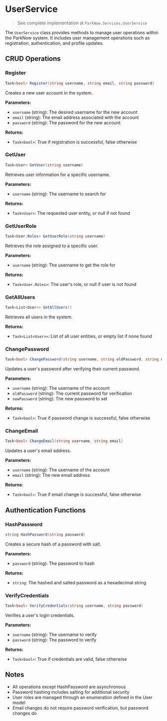 
# UserService

> See complete implementation at `ParkNow.Services.UserService`

The `UserService` class provides methods to manage user operations within the ParkNow system. It includes user management operations such as registration, authentication, and profile updates.

## CRUD Operations

### Register
```csharp
Task<bool> Register(string username, string email, string password)
```
Creates a new user account in the system.

**Parameters:**
- `username` (string): The desired username for the new account
- `email` (string): The email address associated with the account
- `password` (string): The password for the new account

**Returns:**
- `Task<bool>`: True if registration is successful, false otherwise

### GetUser
```csharp
Task<User> GetUser(string username)
```
Retrieves user information for a specific username.

**Parameters:**
- `username` (string): The username to search for

**Returns:**
- `Task<User>`: The requested user entity, or null if not found

### GetUserRole
```csharp
Task<User.Roles> GetUserRole(string username)
```
Retrieves the role assigned to a specific user.

**Parameters:**
- `username` (string): The username to get the role for

**Returns:**
- `Task<User.Roles>`: The user's role, or null if user is not found

### GetAllUsers
```csharp
Task<List<User>> GetAllUsers()
```
Retrieves all users in the system.

**Returns:**
- `Task<List<User>>`: List of all user entities, or empty list if none found

### ChangePassword
```csharp
Task<bool> ChangePassword(string username, string oldPassword, string newPassword)
```
Updates a user's password after verifying their current password.

**Parameters:**
- `username` (string): The username of the account
- `oldPassword` (string): The current password for verification
- `newPassword` (string): The new password to set

**Returns:**
- `Task<bool>`: True if password change is successful, false otherwise

### ChangeEmail
```csharp
Task<bool> ChangeEmail(string username, string email)
```
Updates a user's email address.

**Parameters:**
- `username` (string): The username of the account
- `email` (string): The new email address

**Returns:**
- `Task<bool>`: True if email change is successful, false otherwise

## Authentication Functions

### HashPassword
```csharp
string HashPassword(string password)
```
Creates a secure hash of a password with salt.

**Parameters:**
- `password` (string): The password to hash

**Returns:**
- `string`: The hashed and salted password as a hexadecimal string

### VerifyCredentials
```csharp
Task<bool> VerifyCredentials(string username, string password)
```
Verifies a user's login credentials.

**Parameters:**
- `username` (string): The username to verify
- `password` (string): The password to verify

**Returns:**
- `Task<bool>`: True if credentials are valid, false otherwise

## Notes
- All operations except HashPassword are asynchronous
- Password hashing includes salting for additional security
- User roles are managed through an enumeration defined in the User model
- Email changes do not require password verification, but password changes do
